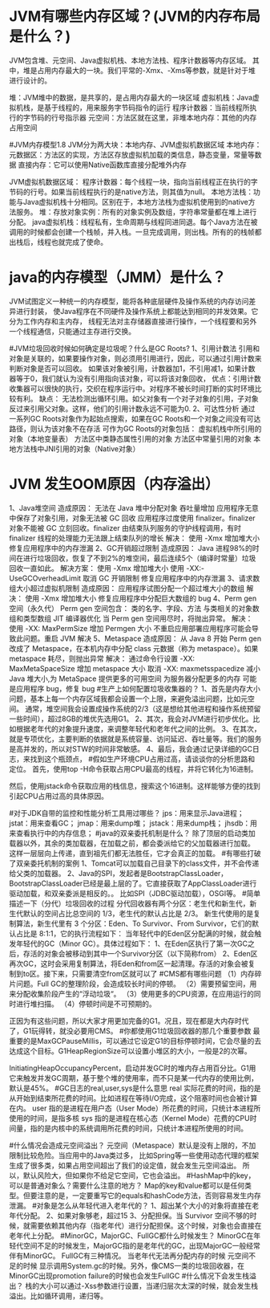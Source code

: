 # JVM有哪些内存区域？(JVM的内存布局是什么？)
JVM包含堆、元空间、Java虚拟机栈、本地方法栈、程序计数器等内存区域。
其中，堆是占用内存最大的一块。我们平常的-Xmx、-Xms等参数，就是针对于堆进行设计的。

堆：JVM堆中的数据，是共享的，是占用内存最大的一块区域
虚拟机栈：Java虚拟机栈，是基于线程的，用来服务字节码指令的运行
程序计数器：当前线程所执行的字节码的行号指示器
元空间：方法区就在这里，非堆本地内存：其他的内存占用空间

#JVM内存模型1.8
JVM分为两大块：本地内存、JVM虚拟机数据区域
本地内存：
元数据区：方法区的实现，方法区存放虚拟机加载的类信息，静态变量，常量等数据
直接内存：它可以使用Native函数库直接分配堆外内存

JVM虚拟机数据区域：
程序计数器：每个线程一块，指向当前线程正在执行的字节码的行号。如果当前线程执行的是native方法，则其值为null。
本地方法栈：功能与Java虚拟机栈十分相同。区别在于，本地方法栈为虚拟机使用到的native方法服务。
堆：存放对象实例：所有的对象实例及数组，字符串常量都在堆上进行分配。
java虚拟机栈：线程私有，生命周期与线程同进同退。每个Java方法在被调用的时候都会创建一个栈帧，并入栈。一旦完成调用，则出栈。所有的的栈帧都出栈后，线程也就完成了使命。

# java的内存模型（JMM）是什么？
JVM试图定义一种统一的内存模型，能将各种底层硬件及操作系统的内存访问差异进行封装，
使Java程序在不同硬件及操作系统上都能达到相同的并发效果。它分为工作内存和主内存，
线程无法对主存储器直接进行操作，一个线程要和另外一个线程通信，只能通过主存进行交换。

#JVM垃圾回收时候如何确定是垃圾呢？什么是GC Roots?
1、引用计数法
        引用和对象是关联的，如果要操作对象，则必须用引用进行，因此，可以通过引用计数来判断对象是否可以回收。
        如果该对象被引用，计数器加1，不引用减1，如果计数器等于0，我们就认为没有引用指向该对象，可以将该对象回收，
        优点：引用计数收集器可以很快的执行，交织在程序运行中。对程序不被长时间打断的实时环境比较有利。
        缺点： 无法检测出循环引用。如父对象有一个对子对象的引用，子对象反过来引用父对象。这样，他们的引用计数永远不可能为0.
2、可达性分析
    通过一系列GC Roots对象作为起始点搜索，如果在GC Roots和一个对象之间没有可达路径，则认为该对象不在存活
    可作为GC Roots的对象包括：
        虚拟机栈中所引用的对象（本地变量表）
        方法区中类静态属性引用的对象
        方法区中常量引用的对象
        本地方法栈中JNI引用的对象（Native对象）
# JVM 发生OOM原因（内存溢出）
1、Java堆空间
造成原因：
    无法在 Java 堆中分配对象
    吞吐量增加
    应用程序无意中保存了对象引用，对象无法被 GC 回收
    应用程序过度使用 finalizer。finalizer 对象不能被 GC 立刻回收。finalizer 由结束队列服务的守护线程调用，有时 finalizer 线程的处理能力无法跟上结束队列的增长
解决：
    使用 -Xmx 增加堆大小
    修复应用程序中的内存泄漏
2、GC开销超过限制
造成原因：
    Java 进程98%的时间在进行垃圾回收，恢复了不到2%的堆空间，最后连续5个（编译时常量）垃圾回收一直如此。
解决方案：
    使用 -Xmx 增加堆大小
    使用 -XX:-UseGCOverheadLimit 取消 GC 开销限制
    修复应用程序中的内存泄漏
3、请求数组大小超过虚拟机限制
造成原因：
    应用程序试图分配一个超过堆大小的数组
解决：
    使用 -Xmx 增加堆大小
    修复应用程序中分配巨大数组的 bug
4、Perm gen 空间（永久代）
Perm gen 空间包含：
    类的名字、字段、方法
    与类相关的对象数组和类型数组
    JIT 编译器优化
当 Perm gen 空间用尽时，将抛出异常。
解决：
    使用 -XX: MaxPermSize 增加 Permgen 大小
    不重启应用部署应用程序可能会导致此问题。重启 JVM 解决
5、Metaspace
造成原因：
    从 Java 8 开始 Perm gen 改成了 Metaspace，在本机内存中分配 class 元数据（称为 metaspace）。如果 metaspace 耗尽，则抛出异常
解决：
    通过命令行设置 -XX: MaxMetaSpaceSize 增加 metaspace 大小
    取消 -XX: maxmetsspacedize
    减小 Java 堆大小,为 MetaSpace 提供更多的可用空间
    为服务器分配更多的内存
    可能是应用程序 bug，修复 bug
#生产上如何配置垃圾收集器的？
1、首先是内存大小问题，基本上每一个内存区域我都会设置一个上限，来避免溢出问题，比如元空间。
通常，堆空间我会设置成操作系统的2/3（这是想给其他进程和操作系统预留一些时间），超过8GB的堆优先选用G1。
2、其次，我会对JVM进行初步优化。比如根据老年代的对象提升速度，来调整年轻代和老年代之间的比例。
3、在其次，就是专项优化，主要判断的依据就是系统容量、访问延迟、吞吐量等。我们的服务是高并发的，所以对STW的时间非常敏感。
4、最后，我会通过记录详细的GC日志，来找到这个瓶颈点，
#假如生产环境CPU占用过高，请谈谈你的分析思路和定位。
首先，使用top -H命令获取占用CPU最高的线程，并将它转化为16进制。

然后，使用jstack命令获取应用的栈信息，搜索这个16进制。这样能够方便的找到引起CPU占用过高的具体原因。

#对于JDK自带的监控和性能分析工具用过哪些？
jps：用来显示Java进程；
jstat：用来查看GC；
jmap：用来dump堆；
jstack：用来dump栈；
jhsdb：用来查看执行中的内存信息；
#java的双亲委托机制是什么？
除了顶层的启动类加载器以外，其余的类加载器，在加载之前，都会委派给它的父加载器进行加载。
这样一层层向上传递，直到祖先们都无法胜任，它才会真正的加载。
#有哪些打破了双亲委托机制的案例
1、Tomcat可以加载自己目录下的class文件，并不会传递给父类的加载器。
2、Java的SPI，发起者是BootstrapClassLoader，BootstrapClassLoader已经是最上层的了。它直接获取了AppClassLoader进行驱动加载，和双亲委派是相反的。。
比如SPI（JDBC驱动加载），OSGI等。
#简单描述一下（分代）垃圾回收的过程
分代回收器有两个分区：老生代和新生代，新生代默认的空间占比总空间的 1/3，老生代的默认占比是 2/3。
新生代使用的是复制算法，新生代里有 3 个分区：Eden、To Survivor、From Survivor，它们的默认占比是 8:1:1，它的执行流程如下：
    当年轻代中的Eden区分配满的时候，就会触发年轻代的GC（Minor GC）。具体过程如下：
    1、在Eden区执行了第一次GC之后，存活的对象会被移动到其中一个Survivor分区（以下简称from）
    2、Eden区再次GC，这时会采用复制算法，将Eden和from区一起清理。存活的对象会被复制到to区。接下来，只需要清空from区就可以了
#CMS都有哪些问题
（1）内存碎片问题。Full GC的整理阶段，会造成较长时间的停顿。
（2）需要预留空间，用来分配收集阶段产生的“浮动垃圾“。
（3）使用更多的CPU资源，在应用运行的同时进行堆扫描。
（4）停顿时间是不可预期的。

正因为有这些问题，所以大家才用更加完备的G1。况且，现在都是大内存时代了，G1玩得转，就没必要用CMS。
#你都使用G1垃圾回收器的那几个重要参数
最重要的是MaxGCPauseMillis，可以通过它设定G1的目标停顿时间，它会尽量的去达成这个目标。G1HeapRegionSize可以设置小堆区的大小，一般是2的次幂。

InitiatingHeapOccupancyPercent，启动并发GC时的堆内存占用百分比。G1用它来触发并发GC周期，基于整个堆的使用率，而不只是某一代内存的使用比例，默认是45%。
#GC日志的real,user,sys是什么意思
real 实际花费的时间，指的是从开始到结束所花费的时间。比如进程在等待I/O完成，这个阻塞时间也会被计算在内。
user 指的是进程在用户态（User Mode）所花费的时间，只统计本进程所使用的时间，是指多核
sys 指的是进程在核心态（Kernel Mode）花费的CPU时间量，指的是内核中的系统调用所花费的时间，只统计本进程所使用的时间。

#什么情况会造成元空间溢出？
元空间（Metaspace）默认是没有上限的，不加限制比较危险。当应用中的Java类过多，
比如Spring等一些使用动态代理的框架生成了很多类，如果占用空间超出了我们的设定值，就会发生元空间溢出。
所以，默认风险大，但如果你不给足它空间，它也会溢出。
#HashMap中的key，可以是普通对象么？需要什么注意的地方？
Map的key和value都可以是任何类型。但要注意的是，一定要重写它的equals和hashCode方法，否则容易发生内存泄漏。
#对象是怎么从年轻代进入老年代的？
1、超出某个大小的对象将直接在老年代分配。
2、如果对象够老，超过15
3、分配担保。当 Survivor 空间不够的时候，就需要依赖其他内存（指老年代）进行分配担保。这个时候，对象也会直接在老年代上分配。
#MinorGC，MajorGC、FullGC都什么时候发生？
MinorGC在年轻代空间不足的时候发生，MajorGC指的是老年代的GC，出现MajorGC一般经常伴有MinorGC。
FullGC有三种情况。
    当老年代无法再分配内存的时候
    元空间不足的时候
    显示调用System.gc的时候。另外，像CMS一类的垃圾回收器，在MinorGC出现promotion failure的时候也会发生FullGC
#什么情况下会发生栈溢出？
栈的大小可以通过-Xss参数进行设置，当递归层次太深的时候，就会发生栈溢出。比如循环调用，递归等。